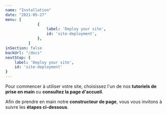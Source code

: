 ```yaml
---
name: "Installation"
date: "2021-05-27"
menu: [
              {
                  label: 'Deploy your site',
                  id: 'site-deployment',
              },
          ]
inSection: false
backUrl: "/docs"
nextStep: {
    label: 'Deploy your site',
    id: 'site-deployment'
}
---
```

Pour commencer à utiliser votre site, choisissez l'un de nos **tutoriels de prise en main** ou **consultez la page d'accueil**.

Afin de prendre en main notre **constructeur de page**, vous vous invitons à suivre les **étapes ci-dessous**.
